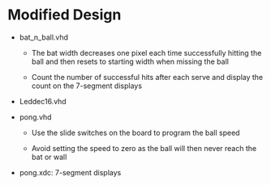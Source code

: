 # Modified Design

* bat_n_ball.vhd

  * The bat width decreases one pixel each time successfully hitting the ball and then resets to starting width when missing the ball
  
  * Count the number of successful hits after each serve and display the count on the 7-segment displays

* Leddec16.vhd

* pong.vhd

  * Use the slide switches on the board to program the ball speed

  * Avoid setting the speed to zero as the ball will then never reach the bat or wall

* pong.xdc: 7-segment displays
